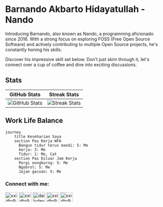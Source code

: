 # Barnando Akbarto Hidayatullah - Nando

Introducing Barnando, also known as Nando, a programming aficionado since 2016. With a strong focus on exploring FOSS (Free Open Source Software) and actively contributing to multiple Open Source projects, he's constantly honing his skills.

Discover his impressive skill set below. Don't just skim through it, let's connect over a cup of coffee and dive into exciting discussions.

## Stats

| GitHub Stats                                                                                                                      | Streak Stats                                                                                                                       |
|-----------------------------------------------------------------------------------------------------------------------------------|------------------------------------------------------------------------------------------------------------------------------------|
| ![GitHub Stats](https://github-readme-stats.vercel.app/api/?username=xxidbr9&show_icons=true&title_color=FA8B00&icon_color=FA8B00&text_color=FDFDFD&bg_color=151515&locale=en&hide_border=true) | ![Streak Stats](https://github-readme-streak-stats.herokuapp.com?user=xxidbr9&theme=dark&hide_border=true) |

## Work Life Balance

```mermaid
journey
    title Keseharian Saya
    section Pas Kerja WFA
      Bangun tidur terus mandi: 5: Me
      kerja: 3: Me
      Tidur: 1: Me, Cat
    section Pas Diluar Jam Kerja
      Pergi nongkorng: 5: Me
      Ngobrol: 5: Me
      Jajan gacoan: 5: Me
```

<h3 align="left">Connect with me:</h3>
<p align="left">
  <a href="https://dev.to/xxidbr9" target="blank"><img align="center"
      src="https://cdn.jsdelivr.net/npm/simple-icons@3.0.1/icons/dev-dot-to.svg" alt="xxidbr9" height="30"
      width="40" /></a>
  <a href="https://linkedin.com/in/xxidbr9" target="blank"><img align="center"
      src="https://raw.githubusercontent.com/rahuldkjain/github-profile-readme-generator/master/src/images/icons/Social/linked-in-alt.svg"
      alt="xxidbr9" height="30" width="40" /></a>
  <a href="https://instagram.com/dailydevelopers" target="blank"><img align="center"
      src="https://raw.githubusercontent.com/rahuldkjain/github-profile-readme-generator/master/src/images/icons/Social/instagram.svg"
      alt="dailydevelopers" height="30" width="40" /></a>
  <a href="https://dribbble.com/xxidbr9" target="blank"><img align="center"
      src="https://raw.githubusercontent.com/rahuldkjain/github-profile-readme-generator/master/src/images/icons/Social/dribbble.svg"
      alt="xxidbr9" height="30" width="40" /></a>
  <a href="https://xxidbr9.medium.com/" target="blank"><img align="center"
      src="https://raw.githubusercontent.com/rahuldkjain/github-profile-readme-generator/master/src/images/icons/Social/medium.svg"
      alt="xxidbr9" height="30" width="40" /></a>
</p>
